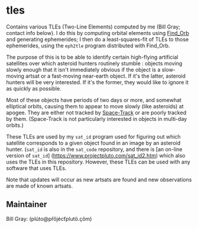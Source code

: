 # tles
Contains various TLEs (Two-Line Elements) computed by me (Bill Gray;  contact info
below).  I do this by computing orbital elements using
[Find_Orb](http://www.projectpluto.com/find_orb.htm) and generating
ephemerides;  I then do a least-squares-fit of TLEs to those ephemerides,  using the
`eph2tle` program distributed with Find_Orb.

The purpose of this is to be able to identify certain high-flying artificial satellites
over which asteroid hunters routinely stumble : objects moving slowly enough that it
isn't immediately obvious if the object is a slow-moving artsat or a fast-moving
near-earth object.  If it's the latter,  asteroid hunters will be very interested.
If it's the former,  they would like to ignore it as quickly as possible.

Most of these objects have periods of two days or more,  and somewhat elliptical
orbits,  causing them to appear to move slowly (like asteroids) at apogee.  They are
either not tracked by [Space-Track](https://www.space-track.org) or are poorly tracked by them.
(Space-Track is not particularly interested in objects in multi-day orbits.)

These TLEs are used by my `sat_id` program used for figuring out which satellite
corresponds to a given object found in an image by an asteroid hunter. (`sat_id` is
also in the `sat_code` repository,  and there is [an on-line version of `sat_id`]
(https://www.projectpluto.com/sat_id2.htm) which also uses the TLEs in this
repository.  However,  these TLEs can be used with any software that uses TLEs.

Note that updates will occur as new artsats are found and new observations are made
of known artsats.

Maintainer
----------
Bill Gray:
(p&#x202e;&ocirc;&#xe7;.&ouml;tulp&#x165;c&eacute;j&ocirc;&#x159;p&#x40;ot&uacute;l&#x202c;m)
